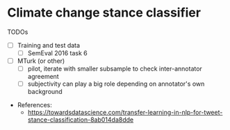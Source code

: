 # Climate change stance classifier

TODOs

- [ ] Training and test data
   - [ ] SemEval 2016 task 6
- [ ] MTurk (or other)
   - [ ] pilot, iterate with smaller subsample to check inter-annotator agreement
   - [ ] subjectivity can play a big role depending on annotator's own background

- References:
   - https://towardsdatascience.com/transfer-learning-in-nlp-for-tweet-stance-classification-8ab014da8dde


